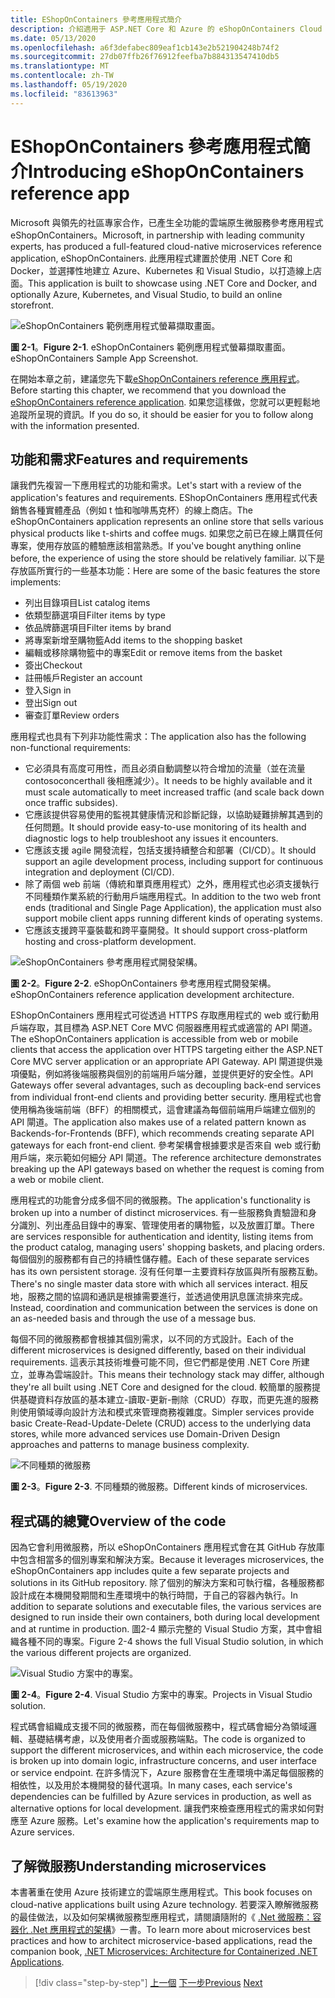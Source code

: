 ```yaml
---
title: EShopOnContainers 參考應用程式簡介
description: 介紹適用于 ASP.NET Core 和 Azure 的 eShopOnContainers Cloud Native 微服務 Reference 應用程式。
ms.date: 05/13/2020
ms.openlocfilehash: a6f3defabec809eaf1cb143e2b521904248b74f2
ms.sourcegitcommit: 27db07ffb26f76912feefba7b884313547410db5
ms.translationtype: MT
ms.contentlocale: zh-TW
ms.lasthandoff: 05/19/2020
ms.locfileid: "83613963"
---
```

# <a name="introducing-eshoponcontainers-reference-app"></a><span data-ttu-id="33689-103">EShopOnContainers 參考應用程式簡介</span><span class="sxs-lookup"><span data-stu-id="33689-103">Introducing eShopOnContainers reference app</span></span>

<span data-ttu-id="33689-104">Microsoft 與領先的社區專家合作，已產生全功能的雲端原生微服務參考應用程式 eShopOnContainers。</span><span class="sxs-lookup"><span data-stu-id="33689-104">Microsoft, in partnership with leading community experts, has produced a full-featured cloud-native microservices reference application, eShopOnContainers.</span></span> <span data-ttu-id="33689-105">此應用程式建置於使用 .NET Core 和 Docker，並選擇性地建立 Azure、Kubernetes 和 Visual Studio，以打造線上店面。</span><span class="sxs-lookup"><span data-stu-id="33689-105">This application is built to showcase using .NET Core and Docker, and optionally Azure, Kubernetes, and Visual Studio, to build an online storefront.</span></span>

![eShopOnContainers 範例應用程式螢幕擷取畫面。](./media/eshoponcontainers-sample-app-screenshot.png)

<span data-ttu-id="33689-107">**圖 2-1**。</span><span class="sxs-lookup"><span data-stu-id="33689-107">**Figure 2-1**.</span></span> <span data-ttu-id="33689-108">eShopOnContainers 範例應用程式螢幕擷取畫面。</span><span class="sxs-lookup"><span data-stu-id="33689-108">eShopOnContainers Sample App Screenshot.</span></span>

<span data-ttu-id="33689-109">在開始本章之前，建議您先下載[eShopOnContainers reference 應用程式](https://github.com/dotnet-architecture/eShopOnContainers)。</span><span class="sxs-lookup"><span data-stu-id="33689-109">Before starting this chapter, we recommend that you download the [eShopOnContainers reference application](https://github.com/dotnet-architecture/eShopOnContainers).</span></span> <span data-ttu-id="33689-110">如果您這樣做，您就可以更輕鬆地追蹤所呈現的資訊。</span><span class="sxs-lookup"><span data-stu-id="33689-110">If you do so, it should be easier for you to follow along with the information presented.</span></span>

## <a name="features-and-requirements"></a><span data-ttu-id="33689-111">功能和需求</span><span class="sxs-lookup"><span data-stu-id="33689-111">Features and requirements</span></span>

<span data-ttu-id="33689-112">讓我們先複習一下應用程式的功能和需求。</span><span class="sxs-lookup"><span data-stu-id="33689-112">Let's start with a review of the application's features and requirements.</span></span> <span data-ttu-id="33689-113">EShopOnContainers 應用程式代表銷售各種實體產品（例如 t 恤和咖啡馬克杯）的線上商店。</span><span class="sxs-lookup"><span data-stu-id="33689-113">The eShopOnContainers application represents an online store that sells various physical products like t-shirts and coffee mugs.</span></span> <span data-ttu-id="33689-114">如果您之前已在線上購買任何專案，使用存放區的體驗應該相當熟悉。</span><span class="sxs-lookup"><span data-stu-id="33689-114">If you've bought anything online before, the experience of using the store should be relatively familiar.</span></span> <span data-ttu-id="33689-115">以下是存放區所實行的一些基本功能：</span><span class="sxs-lookup"><span data-stu-id="33689-115">Here are some of the basic features the store implements:</span></span>

- <span data-ttu-id="33689-116">列出目錄項目</span><span class="sxs-lookup"><span data-stu-id="33689-116">List catalog items</span></span>
- <span data-ttu-id="33689-117">依類型篩選項目</span><span class="sxs-lookup"><span data-stu-id="33689-117">Filter items by type</span></span>
- <span data-ttu-id="33689-118">依品牌篩選項目</span><span class="sxs-lookup"><span data-stu-id="33689-118">Filter items by brand</span></span>
- <span data-ttu-id="33689-119">將專案新增至購物籃</span><span class="sxs-lookup"><span data-stu-id="33689-119">Add items to the shopping basket</span></span>
- <span data-ttu-id="33689-120">編輯或移除購物籃中的專案</span><span class="sxs-lookup"><span data-stu-id="33689-120">Edit or remove items from the basket</span></span>
- <span data-ttu-id="33689-121">簽出</span><span class="sxs-lookup"><span data-stu-id="33689-121">Checkout</span></span>
- <span data-ttu-id="33689-122">註冊帳戶</span><span class="sxs-lookup"><span data-stu-id="33689-122">Register an account</span></span>
- <span data-ttu-id="33689-123">登入</span><span class="sxs-lookup"><span data-stu-id="33689-123">Sign in</span></span>
- <span data-ttu-id="33689-124">登出</span><span class="sxs-lookup"><span data-stu-id="33689-124">Sign out</span></span>
- <span data-ttu-id="33689-125">審查訂單</span><span class="sxs-lookup"><span data-stu-id="33689-125">Review orders</span></span>

<span data-ttu-id="33689-126">應用程式也具有下列非功能性需求：</span><span class="sxs-lookup"><span data-stu-id="33689-126">The application also has the following non-functional requirements:</span></span>

- <span data-ttu-id="33689-127">它必須具有高度可用性，而且必須自動調整以符合增加的流量（並在流量 contosoconcerthall 後相應減少）。</span><span class="sxs-lookup"><span data-stu-id="33689-127">It needs to be highly available and it must scale automatically to meet increased traffic (and scale back down once traffic subsides).</span></span>
- <span data-ttu-id="33689-128">它應該提供容易使用的監視其健康情況和診斷記錄，以協助疑難排解其遇到的任何問題。</span><span class="sxs-lookup"><span data-stu-id="33689-128">It should provide easy-to-use monitoring of its health and diagnostic logs to help troubleshoot any issues it encounters.</span></span>
- <span data-ttu-id="33689-129">它應該支援 agile 開發流程，包括支援持續整合和部署（CI/CD）。</span><span class="sxs-lookup"><span data-stu-id="33689-129">It should support an agile development process, including support for continuous integration and deployment (CI/CD).</span></span>
- <span data-ttu-id="33689-130">除了兩個 web 前端（傳統和單頁應用程式）之外，應用程式也必須支援執行不同種類作業系統的行動用戶端應用程式。</span><span class="sxs-lookup"><span data-stu-id="33689-130">In addition to the two web front ends (traditional and Single Page Application), the application must also support mobile client apps running different kinds of operating systems.</span></span>
- <span data-ttu-id="33689-131">它應該支援跨平臺裝載和跨平臺開發。</span><span class="sxs-lookup"><span data-stu-id="33689-131">It should support cross-platform hosting and cross-platform development.</span></span>

![eShopOnContainers 參考應用程式開發架構。](./media/eshoponcontainers-development-architecture.png)

<span data-ttu-id="33689-133">**圖 2-2**。</span><span class="sxs-lookup"><span data-stu-id="33689-133">**Figure 2-2**.</span></span> <span data-ttu-id="33689-134">eShopOnContainers 參考應用程式開發架構。</span><span class="sxs-lookup"><span data-stu-id="33689-134">eShopOnContainers reference application development architecture.</span></span>

<span data-ttu-id="33689-135">EShopOnContainers 應用程式可從透過 HTTPS 存取應用程式的 web 或行動用戶端存取，其目標為 ASP.NET Core MVC 伺服器應用程式或適當的 API 閘道。</span><span class="sxs-lookup"><span data-stu-id="33689-135">The eShopOnContainers application is accessible from web or mobile clients that access the application over HTTPS targeting either the ASP.NET Core MVC server application or an appropriate API Gateway.</span></span> <span data-ttu-id="33689-136">API 閘道提供幾項優點，例如將後端服務與個別的前端用戶端分離，並提供更好的安全性。</span><span class="sxs-lookup"><span data-stu-id="33689-136">API Gateways offer several advantages, such as decoupling back-end services from individual front-end clients and providing better security.</span></span> <span data-ttu-id="33689-137">應用程式也會使用稱為後端前端（BFF）的相關模式，這會建議為每個前端用戶端建立個別的 API 閘道。</span><span class="sxs-lookup"><span data-stu-id="33689-137">The application also makes use of a related pattern known as Backends-for-Frontends (BFF), which recommends creating separate API gateways for each front-end client.</span></span> <span data-ttu-id="33689-138">參考架構會根據要求是否來自 web 或行動用戶端，來示範如何細分 API 閘道。</span><span class="sxs-lookup"><span data-stu-id="33689-138">The reference architecture demonstrates breaking up the API gateways based on whether the request is coming from a web or mobile client.</span></span>

<span data-ttu-id="33689-139">應用程式的功能會分成多個不同的微服務。</span><span class="sxs-lookup"><span data-stu-id="33689-139">The application's functionality is broken up into a number of distinct microservices.</span></span> <span data-ttu-id="33689-140">有一些服務負責驗證和身分識別、列出產品目錄中的專案、管理使用者的購物籃，以及放置訂單。</span><span class="sxs-lookup"><span data-stu-id="33689-140">There are services responsible for authentication and identity, listing items from the product catalog, managing users' shopping baskets, and  placing orders.</span></span> <span data-ttu-id="33689-141">每個個別的服務都有自己的持續性儲存體。</span><span class="sxs-lookup"><span data-stu-id="33689-141">Each of these separate services has its own persistent storage.</span></span> <span data-ttu-id="33689-142">沒有任何單一主要資料存放區與所有服務互動。</span><span class="sxs-lookup"><span data-stu-id="33689-142">There's no single master data store with which all services interact.</span></span> <span data-ttu-id="33689-143">相反地，服務之間的協調和通訊是根據需要進行，並透過使用訊息匯流排來完成。</span><span class="sxs-lookup"><span data-stu-id="33689-143">Instead, coordination and communication between the services is done on an as-needed basis and through the use of a message bus.</span></span>

<span data-ttu-id="33689-144">每個不同的微服務都會根據其個別需求，以不同的方式設計。</span><span class="sxs-lookup"><span data-stu-id="33689-144">Each of the different microservices is designed differently, based on their individual requirements.</span></span> <span data-ttu-id="33689-145">這表示其技術堆疊可能不同，但它們都是使用 .NET Core 所建立，並專為雲端設計。</span><span class="sxs-lookup"><span data-stu-id="33689-145">This means their technology stack may differ, although they're all built using .NET Core and designed for the cloud.</span></span> <span data-ttu-id="33689-146">較簡單的服務提供基礎資料存放區的基本建立-讀取-更新-刪除（CRUD）存取，而更先進的服務則使用領域導向設計方法和模式來管理商務複雜度。</span><span class="sxs-lookup"><span data-stu-id="33689-146">Simpler services provide basic Create-Read-Update-Delete (CRUD) access to the underlying data stores, while more advanced services use Domain-Driven Design approaches and patterns to manage business complexity.</span></span>

![不同種類的微服務](./media/different-kinds-of-microservices.png)

<span data-ttu-id="33689-148">**圖 2-3**。</span><span class="sxs-lookup"><span data-stu-id="33689-148">**Figure 2-3**.</span></span> <span data-ttu-id="33689-149">不同種類的微服務。</span><span class="sxs-lookup"><span data-stu-id="33689-149">Different kinds of microservices.</span></span>

## <a name="overview-of-the-code"></a><span data-ttu-id="33689-150">程式碼的總覽</span><span class="sxs-lookup"><span data-stu-id="33689-150">Overview of the code</span></span>

<span data-ttu-id="33689-151">因為它會利用微服務，所以 eShopOnContainers 應用程式會在其 GitHub 存放庫中包含相當多的個別專案和解決方案。</span><span class="sxs-lookup"><span data-stu-id="33689-151">Because it leverages microservices, the eShopOnContainers app includes quite a few separate projects and solutions in its GitHub repository.</span></span> <span data-ttu-id="33689-152">除了個別的解決方案和可執行檔，各種服務都設計成在本機開發期間和生產環境中的執行時間，于自己的容器內執行。</span><span class="sxs-lookup"><span data-stu-id="33689-152">In addition to separate solutions and executable files, the various services are designed to run inside their own containers, both during local development and at runtime in production.</span></span> <span data-ttu-id="33689-153">圖2-4 顯示完整的 Visual Studio 方案，其中會組織各種不同的專案。</span><span class="sxs-lookup"><span data-stu-id="33689-153">Figure 2-4 shows the full Visual Studio solution, in which the various different projects are organized.</span></span>

![Visual Studio 方案中的專案。](./media/projects-in-visual-studio-solution.png)

<span data-ttu-id="33689-155">**圖 2-4**。</span><span class="sxs-lookup"><span data-stu-id="33689-155">**Figure 2-4**.</span></span> <span data-ttu-id="33689-156">Visual Studio 方案中的專案。</span><span class="sxs-lookup"><span data-stu-id="33689-156">Projects in Visual Studio solution.</span></span>

<span data-ttu-id="33689-157">程式碼會組織成支援不同的微服務，而在每個微服務中，程式碼會細分為領域邏輯、基礎結構考慮，以及使用者介面或服務端點。</span><span class="sxs-lookup"><span data-stu-id="33689-157">The code is organized to support the different microservices, and within each microservice, the code is broken up into domain logic, infrastructure concerns, and user interface or service endpoint.</span></span> <span data-ttu-id="33689-158">在許多情況下，Azure 服務會在生產環境中滿足每個服務的相依性，以及用於本機開發的替代選項。</span><span class="sxs-lookup"><span data-stu-id="33689-158">In many cases, each service's dependencies can be fulfilled by Azure services in production, as well as alternative options for local development.</span></span> <span data-ttu-id="33689-159">讓我們來檢查應用程式的需求如何對應至 Azure 服務。</span><span class="sxs-lookup"><span data-stu-id="33689-159">Let's examine how the application's requirements map to Azure services.</span></span>

## <a name="understanding-microservices"></a><span data-ttu-id="33689-160">了解微服務</span><span class="sxs-lookup"><span data-stu-id="33689-160">Understanding microservices</span></span>

<span data-ttu-id="33689-161">本書著重在使用 Azure 技術建立的雲端原生應用程式。</span><span class="sxs-lookup"><span data-stu-id="33689-161">This book focuses on cloud-native applications built using Azure technology.</span></span> <span data-ttu-id="33689-162">若要深入瞭解微服務的最佳做法，以及如何架構微服務型應用程式，請閱讀隨附的《 [.Net 微服務：容器化 .Net 應用程式的架構](https://dotnet.microsoft.com/download/thank-you/microservices-architecture-ebook)》一書。</span><span class="sxs-lookup"><span data-stu-id="33689-162">To learn more about microservices best practices and how to architect microservice-based applications, read the companion book, [.NET Microservices: Architecture for Containerized .NET Applications](https://dotnet.microsoft.com/download/thank-you/microservices-architecture-ebook).</span></span>

>[!div class="step-by-step"]
><span data-ttu-id="33689-163">[上一個](candidate-apps.md) 
>[下一步](map-eshoponcontainers-azure-services.md)</span><span class="sxs-lookup"><span data-stu-id="33689-163">[Previous](candidate-apps.md)
[Next](map-eshoponcontainers-azure-services.md)</span></span>
